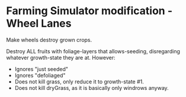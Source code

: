Farming Simulator modification - Wheel Lanes
============================================
Make wheels destroy grown crops.

Destroy ALL fruits with foliage-layers that allows-seeding, disregarding whatever growth-state they are at.
However:
- Ignores "just seeded"
- Ignores "defoliaged"
- Does not kill grass, only reduce it to growth-state #1.
- Does not kill dryGrass, as it is basically only windrows anyway.
